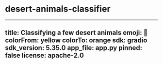 # desert-animals-classifier
---
title: Classifying a few desert animals
emoji: 🐫
colorFrom: yellow
colorTo: orange
sdk: gradio
sdk_version: 5.35.0
app_file: app.py
pinned: false
license: apache-2.0
---